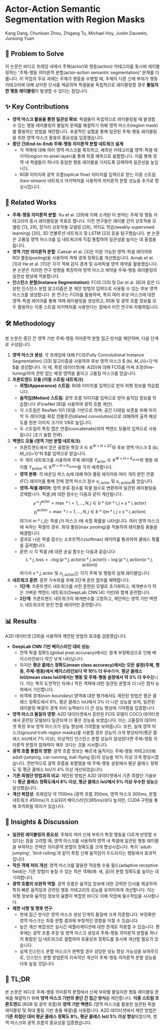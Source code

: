 # Actor-Action Semantic Segmentation with Region Masks

Kang Dang, Chunluan Zhou, Zhigang Tu, Michael Hoy, Justin Dauwels, Junsong Yuan

## 🧩 Problem to Solve

이 논문은 비디오 프레임 내에서 주체(actor)와 행동(action) 카테고리를 동시에 레이블링하는 '주체-행동 의미론적 분할(actor-action semantic segmentation)' 문제를 다룹니다. 이 작업의 주요 과제는 주체가 행동을 수행할 때, 주체의 다른 신체 부위가 행동 카테고리에 대해 상이한 단서를 제공하여 픽셀들을 독립적으로 레이블링할 경우 **불일치한 행동 레이블링**이 발생할 수 있다는 점입니다.

## ✨ Key Contributions

- **영역 마스크 활용을 통한 일관성 확보**: 픽셀들이 독립적으로 레이블링될 때 발생할 수 있는 행동 레이블링의 불일치 문제를 해결하기 위해 영역 마스크(region mask)를 활용하는 방법을 제안합니다. 포괄적인 실험을 통해 일관된 주체-행동 레이블링을 위한 영역 마스크 활용의 중요성을 입증했습니다.
- **종단 간(End-to-End) 주체-행동 의미론적 분할 네트워크 설계**:
  - 각 객체에 대해 여러 영역 마스크를 획득하고, 예측된 카테고리를 영역-픽셀 레이어(region-to-pixel layer)를 통해 최종 예측으로 융합합니다. 이를 통해 영역 내 픽셀들이 하나의 동일한 행동 레이블을 가지도록 강제하여 일관성을 높입니다.
  - RGB 이미지와 광학 흐름(optical flow) 이미지를 입력으로 받는 이중 스트림(two-stream) 네트워크 아키텍처를 사용하여 의미론적 분할 성능을 추가로 향상시킵니다.

## 📎 Related Works

- **주체-행동 의미론적 분할**: Xu et al. [29]에 의해 소개된 이 분야는 주체 및 행동 카테고리의 동시 레이블링을 목표로 합니다. 이전 연구들은 레이블 간의 상호작용 모델링 [13, 29], 장거리 상호작용 모델링 [28], 약지도 학습(weakly-supervised learning) [30], 3D 컨볼루션 네트워크 및 LSTM [23] 등을 탐구했습니다. 본 논문은 고품질 영역 마스크를 딥 네트워크에 직접 통합하여 일관성을 높이는 데 중점을 둡니다.
- **영역 기반 의미론적 분할**: Caesar et al. [3]은 미분 가능한 영역-픽셀 레이어와 ROI 풀링(pooling)을 사용하여 객체 경계 정확도를 개선했습니다. Arnab et al. [1]과 He et al. [11]은 각각 객체 감지 경계 및 슈퍼픽셀 영역 제약을 활용했습니다. 본 논문은 이러한 연구 방향을 확장하여 영역 마스크 제약을 주체-행동 레이블링의 일관성 향상에 적용합니다.
- **인스턴스 분할(Instance Segmentation)**: FCIS [33] 및 Dai et al. [6]과 같은 다양한 인스턴스 분할 알고리즘은 본 제안 방법의 입력으로 사용될 수 있는 후보 영역 마스크를 생성합니다. 본 연구는 FCIS를 활용하며, 특히 여러 후보 마스크에 대한 영역-픽셀 레이어를 통해 객체 레이블링을 생성하고, RGB 및 광학 흐름 정보를 모두 활용하는 이중 스트림 아키텍처를 사용한다는 점에서 이전 연구와 차별화됩니다.

## 🛠️ Methodology

본 논문은 종단 간 영역 기반 주체-행동 의미론적 분할 접근 방식을 제안하며, 다음 단계로 구성됩니다.

1. **영역 마스크 생성**: 각 프레임에 대해 FCIS(Fully Convolutional Instance Segmentation) [33] 알고리즘을 사용하여 후보 영역 마스크 $ \{b*i, M_i\}*{i=1}^N $를 생성합니다. 이 때, 특정 데이터셋(예: A2D)에 대해 FCIS를 미세 조정(fine-tuning)하여 관련 없는 배경 영역을 줄이고 고품질 마스크를 얻습니다.
2. **프론트엔드 모듈 (이중 스트림 네트워크)**:
   - **외형(Appearance) 스트림**: RGB 이미지를 입력으로 받아 외형 정보를 학습합니다.
   - **움직임(Motion) 스트림**: 광학 흐름 이미지를 입력으로 받아 움직임 정보를 학습합니다 (FlowNet [8]을 사용하여 광학 흐름 계산).
   - 각 스트림은 ResNet-101 [9]을 기반으로 하며, 공간 디테일 보존을 위해 마지막 두 레이어를 확장 컨볼루션(dilated convolution)으로 대체하여 출력 해상도를 원본 이미지 크기의 1/8로 높입니다.
   - 두 스트림의 특징 맵은 연결(concatenate)되어 백엔드 모듈의 입력으로 사용됩니다 (조기 융합 전략).
3. **백엔드 모듈 (영역 기반 분할 네트워크)**:
   - 프론트엔드에서 얻은 융합된 특징 $X \in \mathbb{R}^{W \times H \times 2C}$와 후보 영역 마스크 $ \{b*i, M_i\}*{i=1}^N $를 입력으로 받습니다.
   - 두 개의 네트워크를 사용하여 주체 레이블 $Y_{\text{actor}} \in \mathbb{R}^{W \times H \times K_{\text{actor}}}$와 행동 레이블 $Y_{\text{action}} \in \mathbb{R}^{W \times H \times K_{\text{action}}}$을 각각 예측합니다.
   - **영역 분류**: 각 바운딩 박스 $b_i$에 대해 ROI 풀링 레이어와 여러 개의 완전 연결(FC) 레이어를 통해 전체 영역 마스크 점수 $s_{i, \text{actor}}$ 및 $s_{i, \text{action}}$를 얻습니다.
   - **영역-픽셀 레이어**: 영역 분류 점수를 픽셀 점수로 변환하여 일관된 레이블링을 강제합니다. 픽셀 $j$에 대한 점수는 다음과 같이 계산됩니다:
     $$ y*j^{\text{actor}} = \max*{i=1,...,N, j \in b*i} (m*{i,j} \times s*{i, \text{actor}}) $$
        $$ y_j^{\text{action}} = \max*{i=1,...,N, j \in b*i} (m*{i,j} \times s*{i, \text{action}}) $$
     여기서 $m*{i,j}$는 픽셀 $j$가 마스크 $i$에 속할 확률을 나타냅니다. 여러 영역 마스크에 속하는 픽셀의 경우, 최대 풀링(max pooling)을 적용하여 레이블링 충돌을 해결합니다.
   - 결과로 나온 픽셀 점수는 소프트맥스(softmax) 레이어를 통과하여 클래스 확률을 출력합니다.
   - 훈련 시 각 픽셀 $j$에 대한 손실 함수는 다음과 같습니다:
     $$ L*{j, \text{loss}} = -\log(p*{j, \text{actor}}(o*{j, \text{actor}})) - \log(p*{j, \text{action}}(o*{j, \text{action}})) $$
     여기서 $o*{j, \text{actor}}$ 및 $o_{j, \text{action}}$는 각각 주체 및 행동의 실제 레이블입니다.
4. **네트워크 훈련**: 훈련 가속화를 위해 2단계 훈련 절차를 채택합니다.
   - **1단계**: 프론트엔드 네트워크를 사전 훈련된 모델로 초기화하고, 매개변수가 적은 가벼운 백엔드 네트워크(DeepLab CNN [4] 기반)와 함께 훈련합니다.
   - **2단계**: 프론트엔드 네트워크의 매개변수를 고정하고, 제안하는 영역 기반 백엔드 네트워크의 완전 연결 레이어만 훈련합니다.

## 📊 Results

A2D 데이터셋 [29]을 사용하여 제안된 방법의 효과를 검증했습니다.

- **DeepLab CNN 기반 베이스라인 대비 성능**:
  - 전역 픽셀 정확도(global pixel accuracy)에서는 경계 부정확성으로 인해 베이스라인보다 약간 낮게 나타납니다.
  - 하지만 **평균 클래스 정확도(mean class accuracy)에서는 모든 설정(주체, 행동, 주체-행동)에서 베이스라인보다 약 10% 더 우수**하며, **평균 클래스 IoU(mean class IoU)에서는 행동 및 주체-행동 설정에서 약 3% 더 우수**합니다. 이는 특히 도전적인 자세나 작은 객체에 대한 일관된 분할과 더 나은 캡처 능력에서 기인합니다.
  - 비객체 경계(non-boundary) 영역에 대한 평가에서도 제안된 방법은 평균 클래스 정확도에서 6%, 평균 클래스 IoU에서 3% 더 나은 성능을 보여, 일관된 레이블링 해결이 경계 처리 능력보다 더 큰 성능 향상에 기여함을 입증합니다.
- **영역 마스크 품질의 영향**: A2D 데이터셋에서 훈련된 FCIS 모델이 COCO 데이터셋에서 훈련된 모델보다 일관되게 더 좋은 성능을 보였습니다. 이는 고품질의 데이터셋 특정 후보 영역 마스크가 성능 향상에 기여함을 보여줍니다. 또한, 실제 영역 마스크(ground truth region masks)를 사용할 경우 성능이 크게 향상되어(평균 클래스 IoU에서 7% 이상), 이상적인 인스턴스 분할 성능이 달성된다면 주체-행동 의미론적 분할의 잠재력이 매우 크다는 것을 시사합니다.
- **광학 흐름 통합의 영향**: 광학 흐름 정보는 빠르게 움직이는 주체-행동 카테고리(예: adult-jumping, car-running, ball-flying 등)의 성능을 10% 이상 크게 향상시켰습니다. 전반적으로 광학 흐름을 포함했을 때 주체-행동 설정에서 평균 클래스 정확도 및 평균 클래스 IoU가 4% 이상 개선되었습니다.
- **기존 최첨단 방법과의 비교**: 제안된 방법은 A2D 데이터셋에서 기존 최첨단 기술보다 **평균 클래스 정확도에서 8% 이상, 평균 클래스 IoU에서 5% 이상 우수한 성능**을 달성했습니다.
- **계산 복잡성**: 프레임당 약 1100ms (광학 흐름 350ms, 영역 마스크 300ms, 분할 네트워크 450ms)가 소요되어 베이스라인(395ms)보다 높지만, CUDA 구현을 통해 최적화될 여지가 있습니다.

## 🧠 Insights & Discussion

- **일관된 레이블링의 중요성**: 주체의 여러 신체 부위가 특정 행동을 다르게 반영할 수 있다는 점을 고려할 때, 영역 마스크를 사용하여 영역 내 픽셀에 일관된 행동 레이블을 부여하는 전략은 의미론적 분할의 정확도를 크게 향상시킵니다. 특히 'adult-jumping', 'bird-rolling'과 같이 특정 신체 움직임이 두드러지는 행동에서 효과적입니다.
- **작은 객체 처리 개선**: 영역 마스크를 활용한 적응형 수용 필드(adaptive receptive field)는 기존 방법이 놓칠 수 있는 작은 객체(예: 새, 공)의 분할 정확도를 높이는 데 기여합니다.
- **광학 흐름의 보완적 역할**: 광학 흐름은 움직임 정보에 대한 강력한 단서를 제공하여 특히 빠른 움직임과 관련된 행동 카테고리의 성능을 유의미하게 개선합니다. 이는 외형 정보와 움직임 정보의 융합이 복잡한 비디오 이해 작업에 필수적임을 시사합니다.
- **제한 사항 및 향후 연구**:
  - 현재 접근 방식은 영역 마스크 생성 단계의 품질에 크게 의존합니다. 부정확한 영역 마스크는 최종 분할 결과에 부정적인 영향을 미칠 수 있습니다.
  - 높은 계산 복잡성은 실시간 애플리케이션에 대한 한계로 작용할 수 있습니다. 향후에는 광학 흐름 추정 및 영역 마스크 생성과 주체-행동 의미론적 분할을 하나의 통합된 딥 네트워크로 결합하여 효율성과 정확도를 동시에 개선할 필요가 있습니다.
  - 실제 인스턴스 분할 마스크가 완벽할 경우 상당한 성능 향상 가능성을 보여주므로, 인스턴스 분할 방법론의 지속적인 개선이 주체-행동 의미론적 분할 성능을 더욱 높일 것입니다.

## 📌 TL;DR

본 논문은 비디오 주체-행동 의미론적 분할에서 신체 부위별 불일치한 행동 레이블링 문제를 해결하기 위해 **영역 마스크 기반의 종단 간 접근 방식**을 제안합니다. **이중 스트림 프론트엔드** (RGB 및 광학 흐름)와 **영역 기반 백엔드** (영역 마스크를 활용한 일관된 픽셀 레이블링 및 최대 풀링 기반 충돌 해결)를 사용합니다. A2D 데이터셋에서 제안 방법은 **기존 최첨단 대비 평균 클래스 정확도 8%, 평균 클래스 IoU 5% 이상 향상**되었으며, 영역 마스크와 광학 흐름의 중요성을 입증했습니다.
